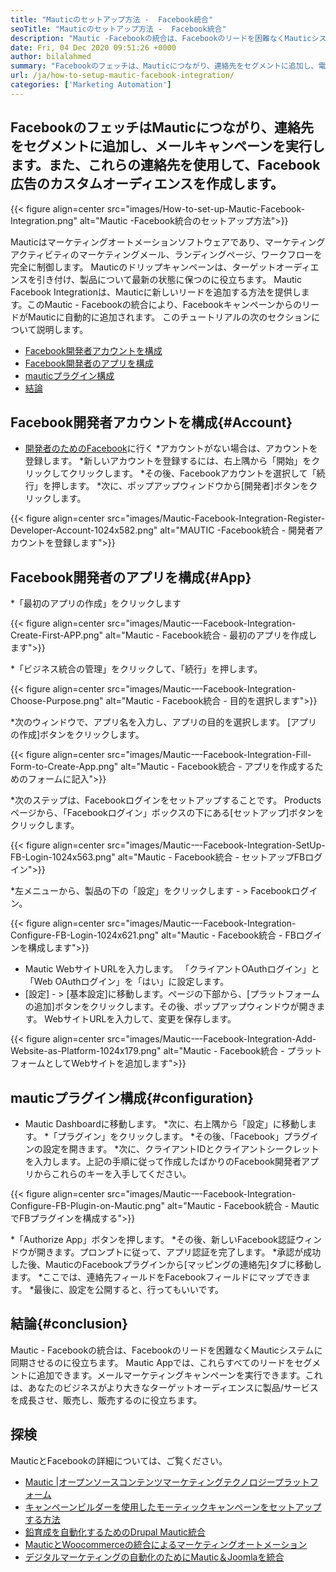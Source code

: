 ```yaml
---
title: "Mauticのセットアップ方法 -  Facebook統合" 
seoTitle: "Mauticのセットアップ方法 -  Facebook統合" 
description: "Mautic -Facebookの統合は、Facebookのリードを困難なくMauticシステムに同期させるのに役立ち、マーケティングキャンペーンでそれらを使用します。" 
date: Fri, 04 Dec 2020 09:51:26 +0000
author: bilalahmed
summary: "Facebookのフェッチは、Mauticにつながり、連絡先をセグメントに追加し、電子メールキャンペーンを実行します。また、これらの連絡先を使用して、Facebook広告のカスタムオーディエンスを作成します。" 
url: /ja/how-to-setup-mautic-facebook-integration/
categories: ['Marketing Automation']
---
```


## FacebookのフェッチはMauticにつながり、連絡先をセグメントに追加し、メールキャンペーンを実行します。また、これらの連絡先を使用して、Facebook広告のカスタムオーディエンスを作成します。

{{< figure align=center src="images/How-to-set-up-Mautic-Facebook-Integration.png" alt="Mautic -Facebook統合のセットアップ方法">}}

Mauticはマーケティングオートメーションソフトウェアであり、マーケティングアクティビティのマーケティングメール、ランディングページ、ワークフローを完全に制御します。 Mauticのドリップキャンペーンは、ターゲットオーディエンスを引き付け、製品について最新の状態に保つのに役立ちます。 Mautic Facebook Integrationは、Mauticに新しいリードを追加する方法を提供します。このMautic  -  Facebookの統合により、FacebookキャンペーンからのリードがMauticに自動的に追加されます。
このチュートリアルの次のセクションについて説明します。
  * [Facebook開発者アカウントを構成][1]
  * [Facebook開発者のアプリを構成][2]
  * [mauticプラグイン構成][3]
  * [結論][4]

## Facebook開発者アカウントを構成{#Account}
  * [開発者のためのFacebook][5]に行く
  *アカウントがない場合は、アカウントを登録します。
  *新しいアカウントを登録するには、右上隅から「開始」をクリックしてクリックします。
  *その後、Facebookアカウントを選択して「続行」を押します。
  *次に、ポップアップウィンドウから[開発者]ボタンをクリックします。

{{< figure align=center src="images/Mautic-Facebook-Integration-Register-Developer-Account-1024x582.png" alt="MAUTIC -Facebook統合 - 開発者アカウントを登録します">}}


## Facebook開発者のアプリを構成{#App}
  *「最初のアプリの作成」をクリックします

{{< figure align=center src="images/Mautic-–-Facebook-Integration-Create-First-APP.png" alt="Mautic  -  Facebook統合 - 最初のアプリを作成します">}}

  *「ビジネス統合の管理」をクリックして、「続行」を押します。

{{< figure align=center src="images/Mautic-–-Facebook-Integration-Choose-Purpose.png" alt="Mautic  -  Facebook統合 - 目的を選択します">}}

  *次のウィンドウで、アプリ名を入力し、アプリの目的を選択します。 [アプリの作成]ボタンをクリックします。

{{< figure align=center src="images/Mautic-–-Facebook-Integration-Fill-Form-to-Create-App.png" alt="Mautic  -  Facebook統合 - アプリを作成するためのフォームに記入">}}

  *次のステップは、Facebookログインをセットアップすることです。 Productsページから、「Facebookログイン」ボックスの下にある[セットアップ]ボタンをクリックします。

{{< figure align=center src="images/Mautic-–-Facebook-Integration-SetUp-FB-Login-1024x563.png" alt="Mautic  -  Facebook統合 - セットアップFBログイン">}}

  *左メニューから、製品の下の「設定」をクリックします - > Facebookログイン。

{{< figure align=center src="images/Mautic-–-Facebook-Integration-Configure-FB-Login-1024x621.png" alt="Mautic  -  Facebook統合 -  FBログインを構成します">}}

  * Mautic WebサイトURLを入力します。 「クライアントOAuthログイン」と「Web OAuthログイン」を「はい」に設定します。
  * [設定]  - > [基本設定]に移動します。ページの下部から、[プラットフォームの追加]ボタンをクリックします。その後、ポップアップウィンドウが開きます。 WebサイトURLを入力して、変更を保存します。

{{< figure align=center src="images/Mautic-–-Facebook-Integration-Add-Website-as-Platform-1024x179.png" alt="Mautic  -  Facebook統合 - プラットフォームとしてWebサイトを追加します">}}


## mauticプラグイン構成{#configuration}
  * Mautic Dashboardに移動します。
  *次に、右上隅から「設定」に移動します。
  *「プラグイン」をクリックします。
  *その後、「Facebook」プラグインの設定を開きます。
  *次に、クライアントIDとクライアントシークレットを入力します。上記の手順に従って作成したばかりのFacebook開発者アプリからこれらのキーを入手してください。

{{< figure align=center src="images/Mautic-–-Facebook-Integration-Configure-FB-Plugin-on-Mautic.png" alt="Mautic  -  Facebook統合 -  MauticでFBプラグインを構成する">}}

  *「Authorize App」ボタンを押します。
  *その後、新しいFacebook認証ウィンドウが開きます。プロンプトに従って、アプリ認証を完了します。
  *承認が成功した後、MauticのFacebookプラグインから[マッピングの連絡先]タブに移動します。
  *ここでは、連絡先フィールドをFacebookフィールドにマップできます。
  *最後に、設定を公開すると、行ってもいいです。

## 結論{#conclusion}
Mautic  -  Facebookの統合は、Facebookのリードを困難なくMauticシステムに同期させるのに役立ちます。 Mautic Appでは、これらすべてのリードをセグメントに追加できます。メールマーケティングキャンペーンを実行できます。これは、あなたのビジネスがより大きなターゲットオーディエンスに製品/サービスを成長させ、販売し、販売するのに役立ちます。

## 探検
MauticとFacebookの詳細については、ご覧ください。
  * [Mautic |オープンソースコンテンツマーケティングテクノロジープラットフォーム][6]
  * [キャンペーンビルダーを使用したモーティックキャンペーンをセットアップする方法][7]
  * [鉛育成を自動化するためのDrupal Mautic統合][8]
  * [MauticとWoocommerceの統合によるマーケティングオートメーション][9]
  * [デジタルマーケティングの自動化のためにMautic＆Joomlaを統合][10]

  
[1]: #account
[2]: #app
[3]: #configuration
[4]: #conclusion
[5]: https://developers.facebook.com/docs/apps#register
[6]: https://products.containerize.com/marketing-automation/mautic
[7]: https://blog.containerize.com/marketing-automation/how-to-setup-marketing-campaigns-using-mautic-campaign-builder/
[8]: https://blog.containerize.com/content-management/drupal-tutorial-automate-lead-growth-with-drupal-mautic/
[9]: https://blog.containerize.com/blogging/marketing-automation-using-mautic-and-wordpress-woocommerce/
[10]: https://blog.containerize.com/content-management/integrate-mautic-with-joomla-for-marketing-automation/
